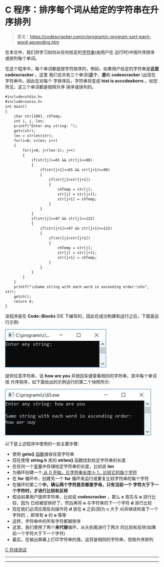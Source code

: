 # C 程序：排序每个词从给定的字符串在升序排列

> 原文：<https://codescracker.com/c/program/c-program-sort-each-word-ascending.htm>

在本文中，我们将学习如何从任何给定的[字符串](/c/c-strings.htm)(由用户在 运行时)中按升序排序或排列每个单词。

在这个程序中，每个单词都是按字符排序的，例如，如果用户给定的字符串是**这是 codescracker** 。这里 我们总共有三个单词(**这个**、**是**和 **codescracker** )出现在字符串中。因此在对每个 字排序后，字符串将变成 **hist is acccdeekorrs** 。如您所见，这三个单词都是按照升序 排序或排列的。

```
#include<stdio.h>
#include<conio.h>
int main()
{
    char str[100], chTemp;
    int i, j, len;
    printf("Enter any string: ");
    gets(str);
    len = strlen(str);
    for(i=0; i<len; i++)
    {
        for(j=0; j<(len-1); j++)
        {
            if(str[j]>=65 && str[j]<=90)
            {
                if(str[j+1]>=65 && str[j+1]<=90)
                {
                    if(str[j]>str[j+1])
                    {
                        chTemp = str[j];
                        str[j] = str[j+1];
                        str[j+1] = chTemp;
                    }
                }
            }
            if(str[j]>=97 && str[j]<=122)
            {
                if(str[j+1]>=97 && str[j+1]<=122)
                {
                    if(str[j]>str[j+1])
                    {
                        chTemp = str[j];
                        str[j] = str[j+1];
                        str[j+1] = chTemp;
                    }
                }
            }
        }
    }
    printf("\nSame string with each word in ascending order:\n%s", str);
    getch();
    return 0;
}
```

该程序是在 **Code::Blocks** IDE 下编写的，因此在成功构建和运行之后，下面是运行示例:

![sort each word in ascending order c](img/6f8cce275e2e88e432deb46500e382f2.png)

提供任意字符串，说 **how are you** 并按回车键查看相同的字符串，其中每个单词按 升序排序，如下面给出的示例运行的第二个快照所示:

![c sort each word in ascending order](img/1e420d6f5949cdbf3dd1b843938beba2.png)

以下是上述程序中使用的一些主要步骤:

*   使用 **gets()** [函数](/c/c-functions.htm)接收任意字符串
*   现在使用 **string.h** 库的 **strlen()** 函数找到给定字符串的长度
*   在任何一个[变量](/c/c-variables.htm)中存储给定字符串的长度，比如说 **len**
*   为循环创建一个[,从 0 开始，比字符串长度小 1，比较它的每个字符](/c/c-for-loop.htm)
*   在 **for** 循环中，创建另一个 **for** 循环来运行或重复比较字符串的每个字符
*   在循环的第二个**中，确认两个字符是否都是字母，只有当前一个 字符大于下一个字符时，才进行比较和反转**
*   假设如果用户提供字符串，比如说 **codescracker** ，那么 **c** 首先与 **o** 进行比较，因为 已经被安排好了，然后再将 **o** 与字符串的下一个字符 **d** 进行比较
*   现在我们必须应用反向操作将 **d** 放在 **o** 之前(因为 o 大于 d)并继续检查下一个字符的 ，即带有 **e** 的 **o** 等等
*   这样，字符串中的所有字符都被排序
*   这里，我们使用了两个**来代替**循环，从头到尾进行了两次 的比较和反转(如果前一个字符大于下一个字符)
*   最后，在输出屏幕上打印字符串的值，这将是相同的字符串，但按升序排列

[C 在线测试](/exam/showtest.php?subid=2)

* * *

* * *